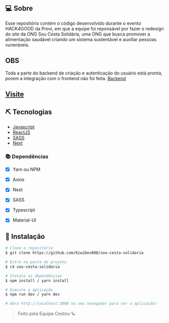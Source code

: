 ## 💻 Sobre

Esse repositório contém o código desenvolvido durante o evento HACK4GOOD da Provi, em que a equipe foi reponsável por fazer o redesign do site da ONG Sou Cesta Solidária, uma ONG que busca promover a alimentação saudável criando um sistema sustentável e auxiliar pessoas vuneráveis.

## OBS

Toda a parte do backend de criação e autenticação do usuário está pronta, porem a integração com o frontend não foi feita.
[Backend](https://github.com/cei29/cestou_back)

## [Visite](https://sou-cesta-solidaria.vercel.app/)

## ⛏ Tecnologias

- [Javascript](https://www.javascript.com/)
- [ReactJS](https://reactjs.org/)
- [SASS](https://sass-lang.com/)
- [Next](https://nextjs.org/)

### 📚 Dependências

- [x] Yarn ou NPM
- [x] Axios
- [x] Nest
- [x] SASS
- [x] Typescript
- [x] Material-UI


## 🚀 Instalação

```bash
# Clone o repositório
$ git clone https://github.com/KiwiDev808/sou-cesta-solidaria

# Entre na pasta do projeto
$ cd sou-cesta-solidaria

# Instale as dependências
$ npm install / yarn install

# Execute a aplicação
$ npm run dev / yarn dev

# Abra http://localhost:3000 no seu navegador para ver a aplicação!
```

<blockquote>
    Feito pela Equipe Cestou 🪐
</blockquote>
